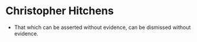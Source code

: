 Christopher Hitchens
====================

* That which can be asserted without evidence, can be dismissed without evidence.

